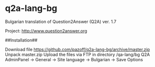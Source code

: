# q2a-lang-bg
Bulgarian translation of Question2Answer (Q2A) ver. 1.7

Project: http://www.question2answer.org

##Installation##

Download file https://github.com/pazoff/q2a-lang-bg/archive/master.zip
Unpack master.zip
Upload the files via FTP in directory /qa-lang/bg
Q2A AdminPanel -> General -> Site language -> Bulgarian -> Save Options
